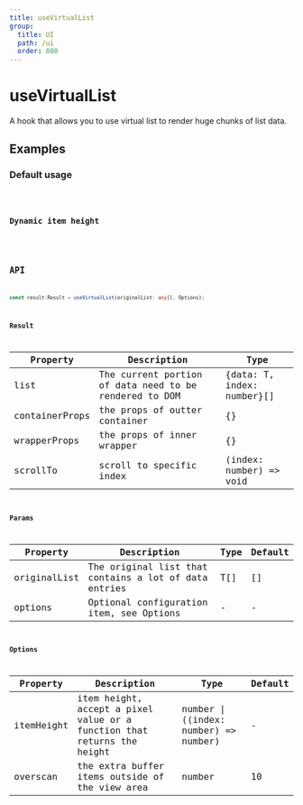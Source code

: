 ```yaml
---
title: useVirtualList
group:
  title: UI
  path: /ui
  order: 800
---
```


# useVirtualList

A hook that allows you to use virtual list to render huge chunks of list data.

## Examples

### Default usage

<code src="./demo/demo1.tsx" />

### Dynamic item height

<code src="./demo/demo2.tsx" />

## API

```typescript
const result:Result = useVirtualList(originalList: any[], Options);
```

### Result

| Property | Description                                         | Type                 |
|----------|------------------------------------------|------------|
| list  | The current portion of data need to be rendered to DOM        | {data: T, index: number}[]    |
| containerProps     | the props of outter container                          | {}        |
| wrapperProps | the props of inner wrapper   | {} |
| scrollTo    | scroll to specific index                         | (index: number) => void        |

### Params

| Property | Description                                                        | Type                   | Default |
|---------|----------------------------------------------|------------------------|--------|
| originalList | The original list that contains a lot of data entries | T[] | []      |
| options | Optional configuration item, see Options                       | -                      | -      |


### Options

| Property | Description       | Type   | Default |
|------|--------------|--------|--------|
| itemHeight | item height, accept a pixel value or a function that returns the height  | number \| ((index: number) => number) | -    |
| overscan | the extra buffer items outside of the view area | number | 10    |
